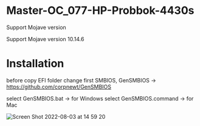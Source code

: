 # Master-OC_077-HP-Probbok-4430s

Support Mojave version

Support Mojave version 10.14.6

# Installation

before copy EFI folder change first SMBIOS, GenSMBIOS -> https://github.com/corpnewt/GenSMBIOS

select GenSMBIOS.bat -> for Windows
select GenSMBIOS.command -> for Mac

![Screen Shot 2022-08-03 at 14 59 20](https://user-images.githubusercontent.com/98264074/182556836-39cc5c79-dad0-4ffe-819d-98470daaf4aa.png)
